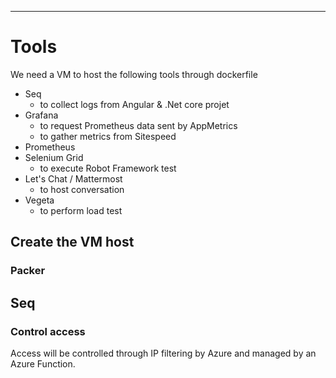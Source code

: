 ---
# Tools

We need a VM to host the following tools through dockerfile

- Seq
  - to collect logs from Angular & .Net core projet
- Grafana
  - to request Prometheus data sent by AppMetrics
  - to gather metrics from Sitespeed
- Prometheus
- Selenium Grid
  - to execute Robot Framework test
- Let's Chat / Mattermost 
  - to host conversation
- Vegeta
  - to perform load test


## Create the VM host

### Packer


## Seq

### Control access

Access will be controlled through IP filtering by Azure and managed by an Azure Function.
